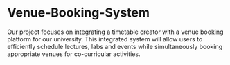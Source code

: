 # Venue-Booking-System
Our project focuses on integrating a timetable creator with a  venue booking platform for our university. This integrated system will allow users to efficiently schedule lectures, labs and events while simultaneously booking appropriate venues for co-curricular activities. 
